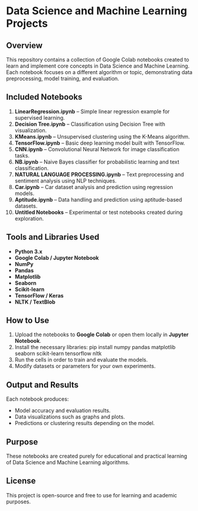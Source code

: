 # Data Science and Machine Learning Projects

## Overview
This repository contains a collection of Google Colab notebooks created to learn and implement core concepts in Data Science and Machine Learning. 
Each notebook focuses on a different algorithm or topic, demonstrating data preprocessing, model training, and evaluation.

## Included Notebooks
1. **LinearRegression.ipynb** – Simple linear regression example for supervised learning.
2. **Decision Tree.ipynb** – Classification using Decision Tree with visualization.
3. **KMeans.ipynb** – Unsupervised clustering using the K-Means algorithm.
4. **TensorFlow.ipynb** – Basic deep learning model built with TensorFlow.
5. **CNN.ipynb** – Convolutional Neural Network for image classification tasks.
6. **NB.ipynb** – Naive Bayes classifier for probabilistic learning and text classification.
7. **NATURAL LANGUAGE PROCESSING.ipynb** – Text preprocessing and sentiment analysis using NLP techniques.
8. **Car.ipynb** – Car dataset analysis and prediction using regression models.
9. **Aptitude.ipynb** – Data handling and prediction using aptitude-based datasets.
10. **Untitled Notebooks** – Experimental or test notebooks created during exploration.

## Tools and Libraries Used
- **Python 3.x**
- **Google Colab / Jupyter Notebook**
- **NumPy**
- **Pandas**
- **Matplotlib**
- **Seaborn**
- **Scikit-learn**
- **TensorFlow / Keras**
- **NLTK / TextBlob**

## How to Use
1. Upload the notebooks to **Google Colab** or open them locally in **Jupyter Notebook**.
2. Install the necessary libraries:
pip install numpy pandas matplotlib seaborn scikit-learn tensorflow nltk
3. Run the cells in order to train and evaluate the models.
4. Modify datasets or parameters for your own experiments.

## Output and Results
Each notebook produces:
- Model accuracy and evaluation results.
- Data visualizations such as graphs and plots.
- Predictions or clustering results depending on the model.

## Purpose
These notebooks are created purely for educational and practical learning of Data Science and Machine Learning algorithms.

## License
This project is open-source and free to use for learning and academic purposes.
